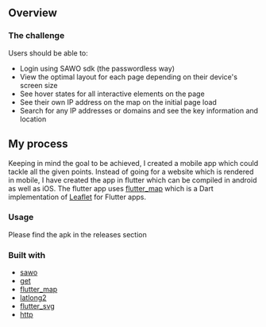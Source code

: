 ## Overview

### The challenge

Users should be able to:

- Login using SAWO sdk (the passwordless way)
- View the optimal layout for each page depending on their device's screen size
- See hover states for all interactive elements on the page
- See their own IP address on the map on the initial page load
- Search for any IP addresses or domains and see the key information and location

## My process

Keeping in mind the goal to be achieved, I created a mobile app which could tackle all the given points. Instead of going for a website which is rendered in mobile, I have created the app in flutter which can be compiled in android as well as iOS.
The flutter app uses [flutter_map](https://pub.dev/packages/flutter_map) which is a Dart implementation of [Leaflet](https://leafletjs.com/) for Flutter apps.

### Usage

Please find the apk in the releases section

### Built with

- [sawo](https://pub.dev/packages/sawo/score)
- [get](https://pub.dev/packages/get)
- [flutter_map](https://pub.dev/packages/flutter_map)
- [latlong2](https://pub.dev/packages/latlong2/versions)
- [flutter_svg](https://pub.dev/packages/flutter_svg)
- [http](https://pub.dev/packages/http)
